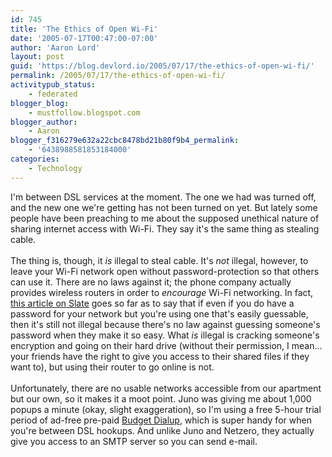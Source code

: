 ```yaml
---
id: 745
title: 'The Ethics of Open Wi-Fi'
date: '2005-07-17T00:47:00-07:00'
author: 'Aaron Lord'
layout: post
guid: 'https://blog.devlord.io/2005/07/17/the-ethics-of-open-wi-fi/'
permalink: /2005/07/17/the-ethics-of-open-wi-fi/
activitypub_status:
    - federated
blogger_blog:
    - mustfollow.blogspot.com
blogger_author:
    - Aaron
blogger_f316279e632a22cbc8478bd21b80f9b4_permalink:
    - '6438988581853184000'
categories:
    - Technology
---
```


I'm between DSL services at the moment.  The one we had was turned off, and the new one we're getting has not been turned on yet.  But lately some people have been preaching to me about the supposed unethical nature of sharing internet access with Wi-Fi.  They say it's the same thing as stealing cable.<br /><br />The thing is, though, it <i>is</i> illegal to steal cable.  It's <i>not</i> illegal, however, to leave your Wi-Fi network open without password-protection so that others can use it.  There are no laws against it; the phone company actually provides wireless routers in order to <i>encourage</i> Wi-Fi networking.  In fact, <a href="http://slate.msn.com/id/2109941">this article on Slate</a> goes so far as to say that if even if you do have a password for your network but you're using one that's easily guessable, then it's still not illegal because there's no law against guessing someone's password when they make it so easy.  What <i>is</i> illegal is cracking someone's encryption and going on their hard drive (without their permission, I mean... your friends have the right to give you access to their shared files if they want to), but using their router to go online is not.<br /><br />Unfortunately, there are no usable networks accessible from our apartment but our own, so it makes it a moot point.  Juno was giving me about 1,000 popups a minute (okay, slight exaggeration), so I'm using a free 5-hour trial period of ad-free pre-paid <a href="http://www.budgetdialup.com/">Budget Dialup</a>, which is super handy for when you're between DSL hookups.  And unlike Juno and Netzero, they actually give you access to an SMTP server so you can send e-mail.<div class="blogger-post-footer"></div>